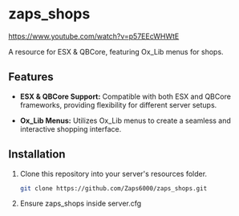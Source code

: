 # zaps_shops

https://www.youtube.com/watch?v=p57EEcWHWtE

A resource for ESX & QBCore, featuring Ox_Lib menus for shops.

## Features

- **ESX & QBCore Support:** Compatible with both ESX and QBCore frameworks, providing flexibility for different server setups.

- **Ox_Lib Menus:** Utilizes Ox_Lib menus to create a seamless and interactive shopping interface.

## Installation

1. Clone this repository into your server's resources folder.
   ```bash
   git clone https://github.com/Zaps6000/zaps_shops.git
2. Ensure zaps_shops inside server.cfg
